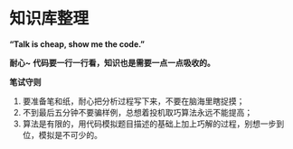 # 知识库整理

**“Talk is cheap, show me the code.”**

**耐心~**
**代码要一行一行看，知识也是需要一点一点吸收的。**

**笔试守则**
1. 要准备笔和纸，耐心把分析过程写下来，不要在脑海里瞎捉摸；
2. 不到最后五分钟不要骗样例，总想着投机取巧算法永远不能提高；
3. 算法是有限的，用代码模拟题目描述的基础上加上巧解的过程，别想一步到位，模拟是不可少的。
